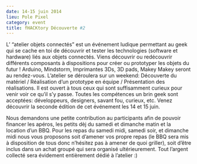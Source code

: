 ```yaml
---
date: 14-15 juin 2014
lieu: Pole Pixel
category: event
title: fHACKtory Découverte #2
---
```


L’ “atelier objets connectés” est un événement ludique permettant au geek qui se cache en toi de découvrir et tester les technologies (software et hardware) liés aux objets connectés. Viens découvrir ou redécouvrir différents composants à dispositions pour créer ou prototyper les objets du futur ! Arduino, Mindstorm, Imprimantes 3Ds, 3D pads, Makey Makey seront au rendez-vous. L’atelier se déroulera sur un weekend: Découverte du matériel / Réalisation d’un prototype en équipe / Présentation des réalisations. Il est ouvert à tous ceux qui sont suffisamment curieux pour venir voir ce qu’il s’y passe. Toutes les compétences un brin geek sont acceptées: développeurs, designers, savant fou, curieux, etc. Venez découvrir la seconde édition de cet événement les 14 et 15 juin.

Nous demandons une petite contribution au participants afin de pouvoir financer les apéros, les petits dèj du samedi et dimanche matin et la location d’un BBQ. Pour les repas du samedi midi, samedi soir, et dimanche midi nous vous proposons soit d’amener vos propre repas (le BBQ sera mis à disposition de tous donc n’hésitez pas à amener de quoi griller), soit d’être inclus dans un achat groupé qui sera organisé ultérieurement. Tout l’argent collecté sera évidement entièrement dédié à l’atelier :)